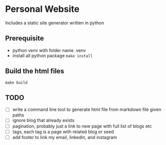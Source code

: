 # Personal Website

Includes a static site generator written in python

## Prerequisite

- python venv with folder name .venv
- install all python package `make install`

## Build the html files

`make build`

## TODO

- [ ] write a command line tool to generate html file from markdown file given paths
- [ ] ignore blog that already exists
- [ ] pagination, probably just a link to new page with full list of blogs etc
- [ ] tags, each tag is a page with related blog or seed
- [ ] add footer to link my email, linkedin, and instagram
